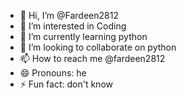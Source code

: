 - 👋 Hi, I’m @Fardeen2812
- 👀 I’m interested in Coding
- 🌱 I’m currently learning python
- 💞️ I’m looking to collaborate on python
- 📫 How to reach me @fardeen2812
- 😄 Pronouns: he
- ⚡ Fun fact: don't know

<!---
Fardeen2812/Fardeen2812 is a ✨ special ✨ repository because its `README.md` (this file) appears on your GitHub profile.
You can click the Preview link to take a look at your changes.
--->
